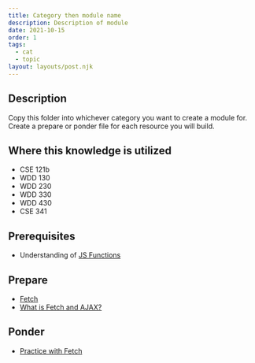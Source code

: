 ```yaml
---
title: Category then module name
description: Description of module
date: 2021-10-15
order: 1
tags:
  - cat
  - topic
layout: layouts/post.njk
---
```


## Description

Copy this folder into whichever category you want to create a module for. Create a prepare or ponder file for each resource you will build.

## Where this knowledge is utilized

- CSE 121b
- WDD 130
- WDD 230
- WDD 330
- WDD 430
- CSE 341

## Prerequisites

- Understanding of [JS Functions](../../js/organizing-functions)

## Prepare

- [Fetch](https://developer.mozilla.org/en-US/docs/Web/API/Fetch_API/Using_Fetch)
- [What is Fetch and AJAX?](prepare1/)

## Ponder

- [Practice with Fetch](ponder1/)
